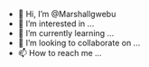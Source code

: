- 👋 Hi, I’m @Marshallgwebu
- 👀 I’m interested in ...
- 🌱 I’m currently learning ...
- 💞️ I’m looking to collaborate on ...
- 📫 How to reach me ...

<!---
Marshallgwebu/Marshallgwebu is a ✨ special ✨ repository because its `README.md` (this file) appears on your GitHub profile.
You can click the Preview link to take a look at your changes.
--->
